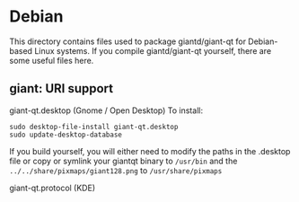 
Debian
====================
This directory contains files used to package giantd/giant-qt
for Debian-based Linux systems. If you compile giantd/giant-qt yourself, there are some useful files here.

## giant: URI support ##


giant-qt.desktop  (Gnome / Open Desktop)
To install:

	sudo desktop-file-install giant-qt.desktop
	sudo update-desktop-database

If you build yourself, you will either need to modify the paths in
the .desktop file or copy or symlink your giantqt binary to `/usr/bin`
and the `../../share/pixmaps/giant128.png` to `/usr/share/pixmaps`

giant-qt.protocol (KDE)

